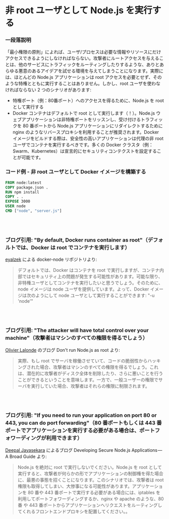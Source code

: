 # 非 root ユーザとして Node.js を実行する

### 一段落説明

「最小権限の原則」によれば、ユーザ/プロセスは必要な情報やリソースにだけアクセスできるようにしなければならない。攻撃者にルートアクセスを与えることは、他のサービスにトラフィックをルーティングしたりするような、ありとあらゆる悪意のあるアイデアを試せる環境を与えてしまうことになります。実際には、ほとんどの Node.js アプリケーションは root アクセスを必要とせず、そのような特権とともに実行することはありません。しかし、root ユーザを使わなければならない 2 つのシナリオがあります:

- 特権ポート（例：80番ポート）へのアクセスを得るために、Node.js を root として実行する
- Docker コンテナはデフォルトで root として実行します（！）。Node.js ウェブアプリケーションは非特権ポートをリッスンし、受け付けるトラフィックを 80 番ポートから Node.js アプリケーションにリダイレクトするために nginx のようなリバースプロキシを利用することが推奨されます。Docker イメージをビルドする際は、安全性の高いアプリケーションは代理の非 root ユーザでコンテナを実行するべきです。多くの Docker クラスタ（例：Swarm、Kubernetes）は宣言的にセキュリティコンテクストを設定することが可能です。

### コード例 - 非 root ユーザとして Docker イメージを構築する

```dockerfile
FROM node:latest
COPY package.json .
RUN npm install
COPY . .
EXPOSE 3000
USER node
CMD ["node", "server.js"]
```

<br/><br/>

### ブログ引用: "By default, Docker runs container as root"（デフォルトでは、Docker は root でコンテナを実行します）

[eyalzek](https://github.com/nodejs/docker-node/blob/master/docs/BestPractices.md#non-root-user) による docker-node リポジトリより:
> デフォルトでは、Docker はコンテナを root で実行しますが、コンテナ内部ではセキュリティ上の問題が発生する可能性があります。可能な限り、非特権ユーザとしてコンテナを実行したいと思うでしょう。そのために、node イメージは node ユーザを提供しています。よって、Docker イメージは次のようにして node ユーザとして実行することができます: "-u 'node'"

<br/><br/>

### ブログ引用: "The attacker will have total control over your machine"（攻撃者はマシンのすべての権限を得るでしょう）

[Olivier Lalonde](http://syskall.com/dont-run-node-dot-js-as-root/) のブログ Don't run Node.js as root より:
> 実際、もし root でサーバを稼働させていて、コードの脆弱性からハッキングされた場合、攻撃者はマシンのすべての権限を得るでしょう。これは、潜在的に攻撃者がディスク全体を削除したり、さらに悪いことを行うことができるということを意味します。一方で、一般ユーザーの権限でサーバを実行していた場合、攻撃者はそれらの権限に制限されます。

<br/><br/>

### ブログ引用: "If you need to run your application on port 80 or 443, you can do port forwarding"（80 番ポートもしくは 443 番ポートでアプリケーションを実行する必要がある場合は、ポートフォワーディングが利用できます）

[Deepal Jayasekara](https://jsblog.insiderattack.net/developing-secure-node-js-applications-a-broad-guide-286afdec69ce) によるブログ Developing Secure Node.js Applications — A Broad Guide より:
> Node.js を絶対に root で実行しないでください。Node.js を root として実行すると、攻撃者が何らかの形でアプリケーションの制御権を得た場合に、最悪の事態を招くことになります。このシナリオでは、攻撃者は root 権限も取得してしまい、大惨事になる可能性があります。アプリケーションを 80 番や 443 番ポートで実行する必要がある場合には、iptables を利用してポートフォワーディングするか、nginx や apache のような、80 番 や 443 番ポートからアプリケーションへリクエストをルーティングしてくれるフロントエンドプロキシを配置してください。。
